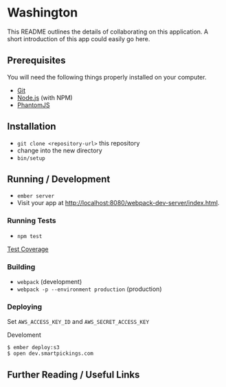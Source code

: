 # Washington

This README outlines the details of collaborating on this application.
A short introduction of this app could easily go here.

## Prerequisites

You will need the following things properly installed on your computer.

* [Git](http://git-scm.com/)
* [Node.js](http://nodejs.org/) (with NPM)
* [PhantomJS](http://phantomjs.org/)

## Installation

* `git clone <repository-url>` this repository
* change into the new directory
* `bin/setup`

## Running / Development

* `ember server`
* Visit your app at [http://localhost:8080/webpack-dev-server/index.html](http://localhost:8080/webpack-dev-server/index.html).

### Running Tests

* `npm test`

[Test Coverage](./coverage/lcov-report/index.html)

### Building

* `webpack` (development)
* `webpack -p --environment production` (production)

### Deploying

Set `AWS_ACCESS_KEY_ID` and `AWS_SECRET_ACCESS_KEY`

Develoment

    $ ember deploy:s3
    $ open dev.smartpickings.com

## Further Reading / Useful Links
